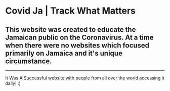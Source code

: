 # Covid Ja | Track What Matters
## This website was created to educate the Jamaican public on the Coronavirus. At a time when there were no websites which focused primarily on Jamaica and it's unique circumstance.
_____________________________________________________________________________________________________________________________

It Was A Successful website with people from all over the world accessing it daily! :)